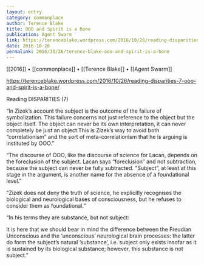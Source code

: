 ```yaml
---
layout: entry
category: commonplace
author: Terence Blake
title: OOO and Spirit is a Bone
publication: Agent Swarm
link: https://terenceblake.wordpress.com/2016/10/26/reading-disparities-7-ooo-and-spirit-is-a-bone/
date: 2016-10-26
permalink: 2016/10/26/terence-blake-ooo-and-spirit-is-a-bone
---
```


[[2016]] • [[commonplace]] • [[Terence Blake]] • [[Agent Swarm]]

https://terenceblake.wordpress.com/2016/10/26/reading-disparities-7-ooo-and-spirit-is-a-bone/

Reading DISPARITIES (7)

“In Zizek’s account the subject is the outcome of the failure of symbolization. This failure concerns not just reference to the object but the object itself. The object can never be its own interpretation, it can never completely be just an object.This is Zizek’s way to avoid both “correlationism” and the sort of meta-correlationism that he is arguing is instituted by OOO.”

“The discourse of OOO, like the discourse of science for Lacan, depends on the foreclusion of the subject. Lacan says “foreclusion” and not subtraction, because the subject can never be fully subtracted. “Subject”, at least at this stage in the argument, is another name for the absence of a foundational level.”

“Zizek does not deny the truth of science, he explicitly recognises the biological and neurological bases of consciousness, but he refuses to consider them as foundational.”

“In his terms they are substance, but not subject:

It is here that we should bear in mind the difference between the Freudian Unconscious and the ‘unconscious’ neurological brain processes: the latter do form the subject’s natural ‘substance’, i.e. subject only exists insofar as it is sustained by its biological substance; however, this substance is not subject.”



